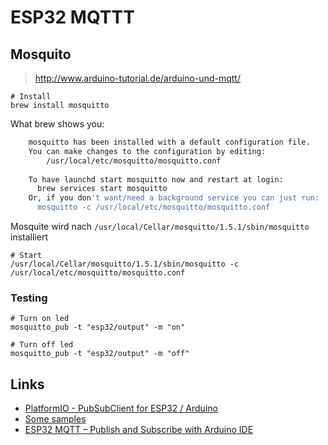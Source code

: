 # ESP32 MQTTT

## Mosquito
> http://www.arduino-tutorial.de/arduino-und-mqtt/

    # Install
    brew install mosquitto

What brew shows you:    
```bash
    mosquitto has been installed with a default configuration file.
    You can make changes to the configuration by editing:
        /usr/local/etc/mosquitto/mosquitto.conf
    
    To have launchd start mosquitto now and restart at login:
      brew services start mosquitto
    Or, if you don't want/need a background service you can just run:
      mosquitto -c /usr/local/etc/mosquitto/mosquitto.conf
```    

Mosquite wird nach `/usr/local/Cellar/mosquitto/1.5.1/sbin/mosquitto` installiert

    # Start
    /usr/local/Cellar/mosquitto/1.5.1/sbin/mosquitto -c /usr/local/etc/mosquitto/mosquitto.conf
    
### Testing

    # Turn on led
    mosquitto_pub -t "esp32/output" -m "on"
    
    # Turn off led
    mosquitto_pub -t "esp32/output" -m "off"    
    
## Links

   - [PlatformIO - PubSubClient for ESP32 / Arduino](https://platformio.org/lib/show/89/PubSubClient)
   - [Some samples](https://www.hivemq.com/blog/mqtt-client-library-encyclopedia-arduino-pubsubclient/)
   - [ESP32 MQTT – Publish and Subscribe with Arduino IDE](https://randomnerdtutorials.com/esp32-mqtt-publish-subscribe-arduino-ide/)
       